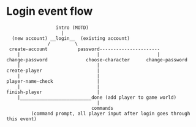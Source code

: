 Login event flow
==
                      intro (MOTD)
                        |
      (new account) __login__  (existing account)
                   /         \
     create-account           password----------------------
        |                            |                     |
    change-password              choose-character      change-password
        |                            |
    create-player                    |
        |                            |
    player-name-check                |
        |                            |
    finish-player                    |
        |__________________________done (add player to game world)
                                     |
                                   commands
             (command prompt, all player input after login goes through this event)
